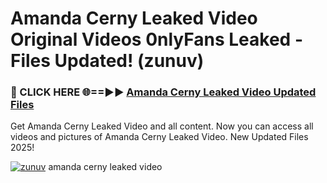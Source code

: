 # Amanda Cerny Leaked Video Original Videos 0nlyFans Leaked - Files Updated! (zunuv)

<h3>🔴 CLICK HERE 🌐==►► <a href="https://tinyurl.com/4seja8ks" rel="nofollow">Amanda Cerny Leaked Video Updated Files</a></h3>

Get Amanda Cerny Leaked Video and all content. Now you can access all videos and pictures of Amanda Cerny Leaked Video. New Updated Files 2025!

[![zunuv](https://i.imgur.com/EWjZXRe.gif)](https://tinyurl.com/4seja8ks)
amanda cerny leaked video